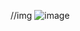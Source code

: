 //img
![image](https://github.com/nghiahuynhtv01042002/socket_comunication/assets/141972718/66c23b6e-1881-4312-8408-cc7ac7837df2)
